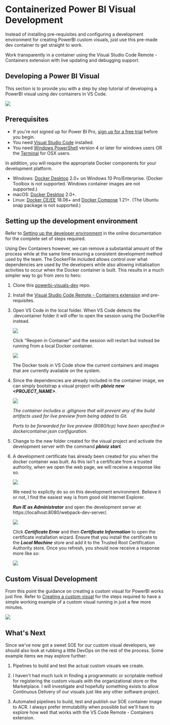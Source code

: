 # Containerized Power BI Visual Development

Instead of installing pre-requisites and configuring a development environment for creating PowerBI custom visuals, just use this pre-made dev container to get straight to work.

Work transparently in a container using the Visual Studio Code Remote - Containers extension with live updating and debugging support.
 
## Developing a Power BI Visual
 
This section is to provide you with a step by step tutorial of developing a PowerBI visual using dev containers in VS Code.

![](/images/remote-containers.png)

## Prerequisites

* If you're not signed up for Power BI Pro, [sign up for a free trial](https://powerbi.microsoft.com/pricing/) before you begin.
* You need [Visual Studio Code](https://www.visualstudio.com/) installed.
* You need [Windows PowerShell](https://docs.microsoft.com/powershell/scripting/install/installing-windows-powershell?view=powershell-6) version 4 or later for windows users OR the [Terminal](https://macpaw.com/how-to/use-terminal-on-mac) for OSX users.

In addition, you will require the appropriate Docker components for your development platform.

* Windows: [Docker Desktop](https://www.docker.com/products/docker-desktop) 2.0+ on Windows 10 Pro/Enterprise. (Docker Toolbox is not supported. Windows container images are not supported.)
* macOS: [Docker Desktop](https://www.docker.com/products/docker-desktop) 2.0+.
* Linux: [Docker CE/EE](https://docs.docker.com/install/#supported-platforms) 18.06+ and [Docker Compose](https://docs.docker.com/compose/install) 1.21+. (The Ubuntu snap package is not supported.)

## Setting up the development environment

Refer to [Setting up the developer environment](https://docs.microsoft.com/en-au/power-bi/developer/visuals/custom-visual-develop-tutorial#setting-up-the-developer-environment) in the online documentation for the complete set of steps required.

Using Dev Containers however, we can remove a substantial amount of the process while at the same time ensuring a consistent development method used by the team. The DockerFile included allows control over what dependencies are used by the developers while also allowing initialisation activities to occur when the Docker container is built. This results in a much simpler way to go from zero to hero:

1. Clone this [powerbi-visuals-dev](https://github.com/slamb2k/powerbi-visuals-dev) repo.
2. Install the [Visual Studio Code Remote - Containers extension](https://code.visualstudio.com/docs/remote/containers) and pre-requisites.

3. Open VS Code in the local folder. When VS Code detects the .devcontainer folder it will offer to open the session using the DockerFile instead. 

   ![](/images/start-dev-container.png)

   Click "Reopen in Container" and the session will restart but instead be running from a local Docker container.

   ![](/images/vscode-docker.png)

   The Docker tools in VS Code show the current containers and images that are currently available on the system.

4. Since the dependencies are already included in the container image, we can simply bootstrap a visual project with ***pbiviz new <PROJECT_NAME>***.

   ![](/images/new-pbiviz.png)

   *The container includes a .gitignore that will prevent any of the build artifacts used for live preview from being added to Git.*

   *Ports to be forwarded for live preview (8080/tcp) have been specified in dockercontainer.json configuration.*


5. Change to the new folder created for the visual project and activate the development server with the command ***pbiviz start***.

6. A development certificate has already been created for you when the docker container was built. As this isn't a certificate from a trusted authority, when we open the web page, we will receive a response like so.
 
   ![](/images/cert-fail.png)

   We need to explictly do so on this development environment. Believe it or not, I find the easiest way is from good old Internet Explorer. 
   
   ***Run IE as Administrator*** and open the development server at https://localhost:8080/webpack-dev-server/.
 
   ![](/images/cert-ie.png)

   Click ***Certificate Error*** and then ***Certificate Information*** to open the certificate installation wizard. Ensure that you install the certificate to the ***Local Machine*** store and add it to the Trusted Root Certification Authority store. Once you refresh, you should now receive a response more like so:

   ![](/images/cert-good.png)

## Custom Visual Development ##

From this point the guidance on creating a custom visual for PowerBI works just fine. Refer to [Creating a custom visual](https://docs.microsoft.com/en-au/power-bi/developer/visuals/custom-visual-develop-tutorial#creating-a-custom-visual) for the steps required to have a simple working example of a custom visual running in just a few more minutes.

   ![](https://docs.microsoft.com/en-au/power-bi/developer/visuals/media/custom-visual-develop-tutorial/resize-visual.png)

## What's Next ##

Since we've now got a sweet SOE for our custom visual developers, we should also look at rubbing a little DevOps on the rest of the process. Some example items we may explore further:

1. Pipelines to build and test the actual custom visuals we create.

2. I haven't had much luck in finding a programmatic or scriptable method for registering the custom visuals with the organizational store or the Marketplace. I will investigate and hopefully something exists to allow Continuous Delivery of our visuals just like any other software project.

3. Automated pipelines to build, test and publish our SOE container image to ACR. I always prefer immutability when possible but we'll have to explore how well that works with the VS Code Remote - Containers extension.

